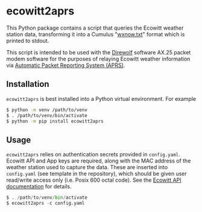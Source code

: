 # ecowitt2aprs

This Python package contains a script that queries the Ecowitt weather station data, transforming it into a Cumulus "[wxnow.txt](https://cumuluswiki.org/a/Wxnow.txt)" format which is printed to stdout.  

This script is intended to be used with the [Direwolf](https://github.com/wb2osz/direwolf) software AX.25 packet modem software for the purposes of relaying Ecowitt weather information via [Automatic Packet Reporting System (APRS)](https://en.wikipedia.org/wiki/Automatic_Packet_Reporting_System).

## Installation

`ecowitt2aprs` is best installed into a Python virtual environment.  For example

```bash
$ python -m venv /path/to/venv
$ . /path/to/venv/bin/activate
$ python -m pip install ecowitt2aprs
```

## Usage

`ecowitt2aprs` relies on authentication secrets provided in `config.yaml`.  Ecowitt API and App keys are required, along with the MAC address of the weather station used to capture the data.  These are inserted into `config.yaml` (see template in the repository), which should be given user read/write access only (i.e. Posix 600 octal code).  See the [Ecowitt API documentation](https://doc.ecowitt.net/web/#/apiv3en?page_id=11) for details.

```python
$ . /path/to/venv/bin/activate
$ ecowitt2aprs -c config.yaml

```
